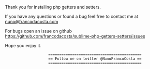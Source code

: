 
Thank you for installing php getters and setters.

If you have any questions or found a bug feel free to contact me at nuno@francodacosta.com

For bugs open an issue on github https://github.com/francodacosta/sublime-php-getters-setters/issues

Hope you enjoy it.


                        ===========================================
                        == Follow me on twitter @NunoFrancoCosta ==
                        ===========================================
